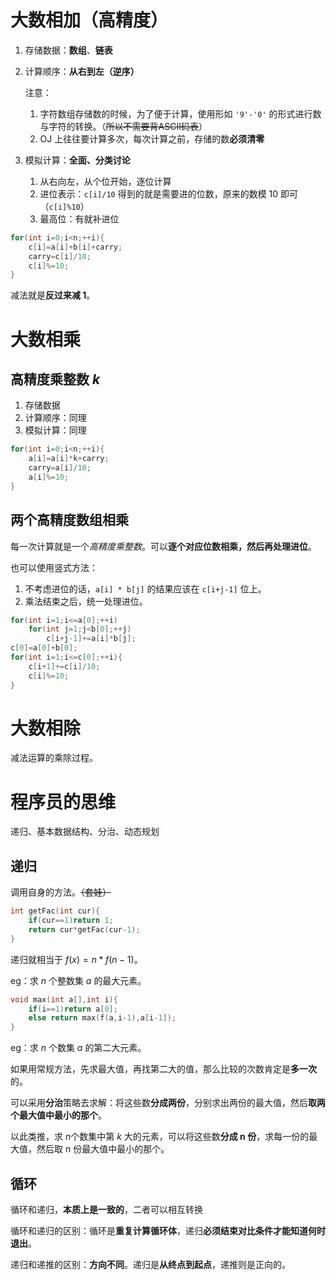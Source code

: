 # 大数相加（高精度）
1. 存储数据：**数组**、**链表**
2. 计算顺序：**从右到左（逆序）**

	注意：
	1. 字符数组存储数的时候，为了便于计算，使用形如 `'9'-'0'` 的形式进行数与字符的转换。（~~所以不需要背ASCII码表~~）
	2. OJ 上往往要计算多次，每次计算之前，存储的数**必须清零**

3. 模拟计算：**全面、分类讨论**
	1. 从右向左，从个位开始，逐位计算
	2. 进位表示：`c[i]/10` 得到的就是需要进的位数，原来的数模 10 即可（`c[i]%10`）
	3. 最高位：有就补进位

```cpp
for(int i=0;i<n;++i){
	c[i]=a[i]+b[i]+carry;
	carry=c[i]/10;
	c[i]%=10;
}
```
减法就是**反过来减 1**。

# 大数相乘
## 高精度乘整数 $k$
1. 存储数据
2. 计算顺序：同理
3. 模拟计算：同理

```cpp
for(int i=0;i<n;++i){
	a[i]=a[i]*k+carry;
	carry=a[i]/10;
	a[i]%=10;
}
```

## 两个高精度数组相乘
每一次计算就是一个*高精度乘整数*。可以**逐个对应位数相乘，然后再处理进位**。

也可以使用竖式方法：
1. 不考虑进位的话，`a[i] * b[j]` 的结果应该在 `c[i+j-1]` 位上。
2. 乘法结束之后，统一处理进位。

```cpp
for(int i=1;i<=a[0];++i)
	for(int j=1;j<b[0];++j)
		c[i+j-1]+=a[i]*b[j];
c[0]=a[0]+b[0];
for(int i=1;i<=c[0];++i){
	c[i+1]+=c[i]/10;
	c[i]%=10;
}
```

# 大数相除
减法运算的乘除过程。

# 程序员的思维
递归、基本数据结构、分治、动态规划

## 递归
调用自身的方法。~~（套娃）~~

```cpp
int getFac(int cur){
	if(cur==1)return 1;
	return cur*getFac(cur-1);
}
```

递归就相当于 $f(x) = n * f(n-1)$。

eg：求 $n$ 个整数集 $a$ 的最大元素。

```cpp
void max(int a[],int i){
	if(i==1)return a[0];
	else return max(f(a,i-1),a[i-1]);
}
```

eg：求 $n$ 个数集 $a$ 的第二大元素。

如果用常规方法，先求最大值，再找第二大的值，那么比较的次数肯定是**多一次**的。

可以采用**分治**策略去求解：将这些数**分成两份**，分别求出两份的最大值，然后**取两个最大值中最小的那个**。

以此类推，求 $n$个数集中第 $k$ 大的元素，可以将这些数**分成 n 份**，求每一份的最大值，然后取 n 份最大值中最小的那个。



## 循环
循环和递归，**本质上是一致的**，二者可以相互转换

循环和递归的区别：循环是**重复计算循环体**，递归**必须结束对比条件才能知道何时退出**。

递归和递推的区别：**方向不同**。递归是**从终点到起点**，递推则是正向的。